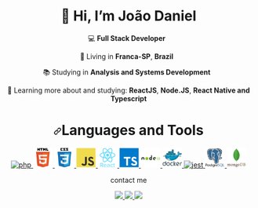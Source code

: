 <h1 align="center">👋 Hi, I’m João Daniel</h1>


<p align="center">
  <g-emoji class="g-emoji" alias="computer" fallback-src="https://github.githubassets.com/images/icons/emoji/unicode/1f4bb.png">💻</g-emoji> <b>Full Stack Developer</b> &nbsp;
</p>
<p align="center">
  <g-emoji class="g-emoji" alias="pushpin" fallback-src="https://github.githubassets.com/images/icons/emoji/unicode/1f4cc.png">📌</g-emoji> Living in <b>Franca-SP</b>, <b>Brazil</b> &nbsp;
</p>
<p align="center">
  <g-emoji class="g-emoji" alias="books" fallback-src="https://github.githubassets.com/images/icons/emoji/unicode/1f4da.png">📚</g-emoji> Studying in <b>Analysis and Systems Development</b> &nbsp;
</p>
<p align="center">
  <g-emoji class="g-emoji" alias="seedling" fallback-src="https://github.githubassets.com/images/icons/emoji/unicode/1f331.png">🌱</g-emoji> Learning more about and studying: <b>ReactJS</b>, <b>Node.JS</b>, <b>React Native and Typescript</b>
</p>
<h1 align="center"><a id="user-content-languages-and-tools" class="anchor" aria-hidden="true" href="#languages-and-tools"><svg class="octicon octicon-link" viewBox="0 0 16 16" version="1.1" width="16" height="16" aria-hidden="true"><path fill-rule="evenodd" d="M7.775 3.275a.75.75 0 001.06 1.06l1.25-1.25a2 2 0 112.83 2.83l-2.5 2.5a2 2 0 01-2.83 0 .75.75 0 00-1.06 1.06 3.5 3.5 0 004.95 0l2.5-2.5a3.5 3.5 0 00-4.95-4.95l-1.25 1.25zm-4.69 9.64a2 2 0 010-2.83l2.5-2.5a2 2 0 012.83 0 .75.75 0 001.06-1.06 3.5 3.5 0 00-4.95 0l-2.5 2.5a3.5 3.5 0 004.95 4.95l1.25-1.25a.75.75 0 00-1.06-1.06l-1.25 1.25a2 2 0 01-2.83 0z"></path></svg></a>Languages and Tools</h1>
 <p align="center">
  <a href="https://www.php.net/" rel="nofollow">
    <img src="https://upload.wikimedia.org/wikipedia/commons/thumb/2/27/PHP-logo.svg/1200px-PHP-logo.svg.png" alt="php" height="40" style="max-width:100%;">
  </a>
  <a href="https://developer.mozilla.org/pt-BR/docs/Web/HTML/HTML5" rel="nofollow">
    <img src="https://github.com/devicons/devicon/raw/master/icons/html5/html5-original-wordmark.svg" alt="html5" width="40" height="40" style="max-width:100%;">
  </a>
   <a href="https://css-tricks.com/" rel="nofollow">
    <img src="https://github.com/devicons/devicon/raw/master/icons/css3/css3-original-wordmark.svg" alt="css3" width="40" height="40" style="max-width:100%;">
  </a>
   <a href="https://developer.mozilla.org/pt-BR/docs/Aprender/JavaScript" rel="nofollow">
    <img src="https://github.com/devicons/devicon/raw/master/icons/javascript/javascript-original.svg" alt="javascript" width="40" height="40" style="max-width:100%;">
  </a>
   <a href="https://reactjs.org/" rel="nofollow">
    <img src="https://github.com/devicons/devicon/raw/master/icons/react/react-original-wordmark.svg" alt="react" width="40" height="40" style="max-width:100%;">
  </a>
  <a href="https://www.typescriptlang.org/" rel="nofollow">
    <img src="https://github.com/devicons/devicon/raw/master/icons/typescript/typescript-original.svg" alt="typescript" width="40" height="40" style="max-width:100%;">
  </a>
  <a href="https://nodejs.org" rel="nofollow">
    <img src="https://github.com/devicons/devicon/raw/master/icons/nodejs/nodejs-original-wordmark.svg" alt="nodejs" width="40" height="40" style="max-width:100%;">
  </a>
  <a href="https://www.docker.com/" rel="nofollow">
    <img src="https://github.com/devicons/devicon/raw/master/icons/docker/docker-original-wordmark.svg" alt="docker" width="40" height="40" style="max-width:100%;">
  </a>
  <a href="https://jestjs.io" rel="nofollow">
    <img src="https://camo.githubusercontent.com/ce0a32825268b09cd5e0fc7c2a09c587a708491427cb794cade8f1866f7284c6/68747470733a2f2f7777772e766563746f726c6f676f2e7a6f6e652f6c6f676f732f6a6573746a73696f2f6a6573746a73696f2d69636f6e2e737667" alt="jest" width="40" height="40" data-canonical-src="https://www.vectorlogo.zone/logos/jestjsio/jestjsio-icon.svg" style="max-width:100%;">
  </a>
  
  <a href="https://www.postgresql.org" rel="nofollow">
    <img src="https://github.com/devicons/devicon/raw/master/icons/postgresql/postgresql-original-wordmark.svg" alt="postgresql" width="40" height="40" style="max-width:100%;">
  </a>
   <a href="https://www.mongodb.com/" rel="nofollow">
    <img src="https://github.com/devicons/devicon/raw/master/icons/mongodb/mongodb-original-wordmark.svg" alt="mongodb" width="40" height="40" style="max-width:100%;">
  </a>
</p>

<p align="center">
  contact me
</p>
<p align="center">
  <a href="https://web.whatsapp.com/send?phone=+5516992529632" alt="WhatsApp" rel="nofollow">
  <img src="https://camo.githubusercontent.com/f329b744ef3fe82f886e1c96af08d0ee92d9da39db0a4d78f0a18b7df4f3ca69/68747470733a2f2f696d672e736869656c64732e696f2f62616467652f2d57686174736170702d3443413134333f7374796c653d666c6174266c6f676f3d5768617473417070266c6f676f436f6c6f723d7768697465" data-canonical-src="https://img.shields.io/badge/-Whatsapp-4CA143?style=flat&amp;logo=WhatsApp&amp;logoColor=white" style="max-width:100%;">
  </a>
  <a href="mailto:joaodaniel.tn@gmail.com" alt="Gmail">
  <img src="https://camo.githubusercontent.com/a8c761056c822bf3e282450650e6c75bec1fb22acff08241e477faf8572b4b7e/68747470733a2f2f696d672e736869656c64732e696f2f62616467652f2d476d61696c2d7265643f7374796c653d666c6174266c6f676f3d476d61696c266c6f676f436f6c6f723d7768697465" data-canonical-src="https://img.shields.io/badge/-Gmail-red?style=flat&amp;logo=Gmail&amp;logoColor=white" style="max-width:100%;">
  </a>
   <a href="https://www.linkedin.com/in/joaodaniel-web-developer/" alt="LinkedIn" rel="nofollow">
  <img src="https://camo.githubusercontent.com/4a2d0a8ba9075b5a5ea8100107296d0fe2b6cc41e36bdf2312ce9e92c088f4aa/68747470733a2f2f696d672e736869656c64732e696f2f62616467652f2d4c696e6b6564696e2d626c75653f7374796c653d666c6174266c6f676f3d4c696e6b6564696e266c6f676f436f6c6f723d7768697465" data-canonical-src="https://img.shields.io/badge/-Linkedin-blue?style=flat&amp;logo=Linkedin&amp;logoColor=white" style="max-width:100%;">
  </a>
</p>
